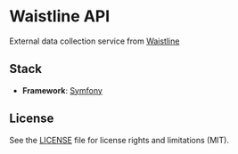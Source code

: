 #  Waistline API

External data collection service from [Waistline](https://github.com/davidhealey/waistline/)

## Stack
- **Framework**: [Symfony](https://symfony.com/)

## License
See the [LICENSE](LICENSE.md) file for license rights and limitations (MIT).

